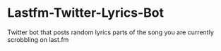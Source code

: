 # Lastfm-Twitter-Lyrics-Bot
Twitter bot that posts random lyrics parts of the song you are currently scrobbling on last.fm
